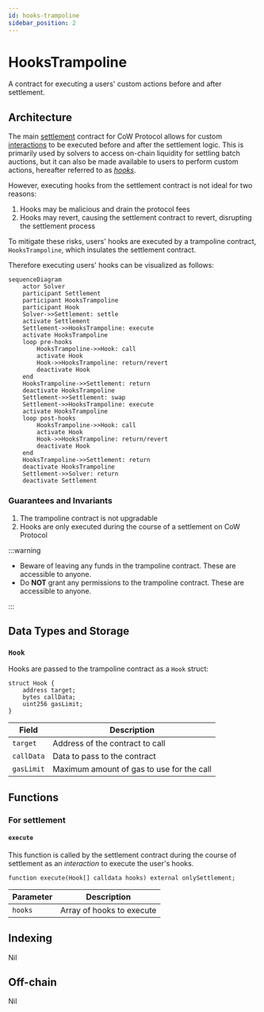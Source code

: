 ```yaml
---
id: hooks-trampoline
sidebar_position: 2
---
```


# HooksTrampoline

A contract for executing a users' custom actions before and after settlement.

## Architecture

The main [settlement](../core/settlement.md) contract for CoW Protocol allows for custom [interactions](../core/settlement#interactions) to be executed before and after the settlement logic. This is primarily used by solvers to access on-chain liquidity for settling batch auctions, but it can also be made available to users to perform custom actions, hereafter referred to as *[hooks](/cow-protocol/reference/core/intents/hooks)*.

However, executing hooks from the settlement contract is not ideal for two reasons:

1. Hooks may be malicious and drain the protocol fees
2. Hooks may revert, causing the settlement contract to revert, disrupting the settlement process

To mitigate these risks, users' hooks are executed by a trampoline contract, `HooksTrampoline`, which insulates the settlement contract.

Therefore executing users' hooks can be visualized as follows:

```mermaid
sequenceDiagram
    actor Solver
    participant Settlement
    participant HooksTrampoline
    participant Hook
    Solver->>Settlement: settle
    activate Settlement
    Settlement->>HooksTrampoline: execute
    activate HooksTrampoline
    loop pre-hooks
        HooksTrampoline->>Hook: call
        activate Hook
        Hook->>HooksTrampoline: return/revert
        deactivate Hook
    end
    HooksTrampoline->>Settlement: return
    deactivate HooksTrampoline
    Settlement->>Settlement: swap
    Settlement->>HooksTrampoline: execute
    activate HooksTrampoline
    loop post-hooks
        HooksTrampoline->>Hook: call
        activate Hook
        Hook->>HooksTrampoline: return/revert
        deactivate Hook
    end
    HooksTrampoline->>Settlement: return
    deactivate HooksTrampoline
    Settlement->>Solver: return
    deactivate Settlement
```

### Guarantees and Invariants

1. The trampoline contract is not upgradable
2. Hooks are only executed during the course of a settlement on CoW Protocol

:::warning

* Beware of leaving any funds in the trampoline contract. These are accessible to anyone.
* Do **NOT** grant any permissions to the trampoline contract. These are accessible to anyone.

:::

## Data Types and Storage

### `Hook`

Hooks are passed to the trampoline contract as a `Hook` struct:

```solidity
struct Hook {
    address target;
    bytes callData;
    uint256 gasLimit;
}
```

| **Field** | **Description** |
| --- | --- |
| `target` | Address of the contract to call |
| `callData` | Data to pass to the contract |
| `gasLimit` | Maximum amount of gas to use for the call |

## Functions

### For settlement

#### `execute`

This function is called by the settlement contract during the course of settlement as an *interaction* to execute the user's hooks.

```solidity
function execute(Hook[] calldata hooks) external onlySettlement;
```

| **Parameter** | **Description** |
| --- | --- |
| `hooks` | Array of hooks to execute |

## Indexing

Nil

## Off-chain

Nil